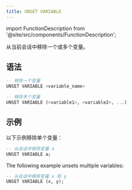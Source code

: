 ```yaml
---
title: UNSET VARIABLE
---
```


import FunctionDescription from '@site/src/components/FunctionDescription';

<FunctionDescription description="引入或更新版本: v1.2.609"/>

从当前会话中移除一个或多个变量。

## 语法

```sql
-- 移除一个变量
UNSET VARIABLE <variable_name>

-- 移除多个变量
UNSET VARIABLE (<variable1>, <variable2>, ...)
```

## 示例

以下示例移除单个变量：

```sql
-- 从会话中移除变量 a
UNSET VARIABLE a;
```

The following example unsets multiple variables:

```sql
-- 从会话中移除变量 x 和 y
UNSET VARIABLE (x, y);
```
